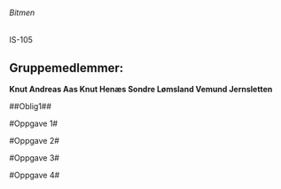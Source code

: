###### Bitmen ######
IS-105

## Gruppemedlemmer: ##
**Knut Andreas Aas
Knut Henæs
Sondre Lømsland
Vemund Jernsletten**


##Oblig1##

#Oppgave 1#


#Oppgave 2#


#Oppgave 3#


#Oppgave 4#
